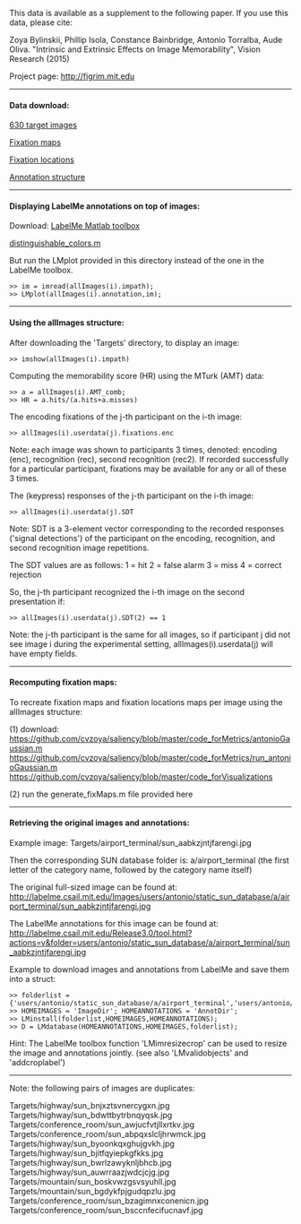 
This data is available as a supplement to the following paper. 
If you use this data, please cite:

Zoya Bylinskii, Phillip Isola, Constance Bainbridge, Antonio Torralba, Aude Oliva.
"Intrinsic and Extrinsic Effects on Image Memorability", Vision Research (2015)

Project page: http://figrim.mit.edu

------------------------------------------------------------------
#### Data download:

[630 target images](http://figrim.mit.edu/Targets.zip)

[Fixation maps](http://figrim.mit.edu/FIXATIONMAPS.zip)

[Fixation locations](http://figrim.mit.edu/FIXATIONLOCS.zip)

[Annotation structure](https://github.com/cvzoya/figrim/blob/master/allImages_release.mat)

------------------------------------------------------------------

#### Displaying LabelMe annotations on top of images:

Download: 
[LabelMe Matlab toolbox](http://labelme2.csail.mit.edu/Release3.0/browserTools/php/matlab_toolbox.php)

[distinguishable_colors.m](www.mathworks.com/matlabcentral/fileexchange/29702-generate-maximally-perceptually-distinct-colors)

But run the LMplot provided in this directory instead of the one in the LabelMe toolbox.

```
>> im = imread(allImages(i).impath);
>> LMplot(allImages(i).annotation,im);
```

------------------------------------------------------------------

#### Using the allImages structure:

After downloading the 'Targets' directory, to display an image:
```
>> imshow(allImages(i).impath)
```

Computing the memorability score (HR) using the MTurk (AMT) data:
```
>> a = allImages(i).AMT_comb;
>> HR = a.hits/(a.hits+a.misses)
```

The encoding fixations of the j-th participant on the i-th image:
```
>> allImages(i).userdata(j).fixations.enc
```

Note: each image was shown to participants 3 times, denoted: encoding (enc), 
recognition (rec), second recognition (rec2). If recorded successfully for 
a particular participant, fixations may be available for any or all of these 3 times.

The (keypress) responses of the j-th participant on the i-th image:
```
>> allImages(i).userdata(j).SDT
```

Note: SDT is a 3-element vector corresponding to the recorded responses 
('signal detections') of the participant on the encoding, recognition, 
and second recognition image repetitions.

The SDT values are as follows:
1 = hit
2 = false alarm
3 = miss
4 = correct rejection

So, the j-th participant recognized the i-th image on the second presentation if:
```
>> allImages(i).userdata(j).SDT(2) == 1
```

Note: the j-th participant is the same for all images, so if participant j 
did not see image i during the experimental setting, allImages(i).userdata(j)
will have empty fields.

------------------------------------------------------------------

#### Recomputing fixation maps:

To recreate fixation maps and fixation locations maps per image using the 
allImages structure:

(1) download:
https://github.com/cvzoya/saliency/blob/master/code_forMetrics/antonioGaussian.m
https://github.com/cvzoya/saliency/blob/master/code_forMetrics/run_antonioGaussian.m
https://github.com/cvzoya/saliency/blob/master/code_forVisualizations

(2) run the generate_fixMaps.m file provided here

------------------------------------------------------------------

#### Retrieving the original images and annotations:

Example image: Targets/airport_terminal/sun_aabkzjntjfarengi.jpg

Then the corresponding SUN database folder is: a/airport_terminal
(the first letter of the category name, followed by the category name itself)

The original full-sized image can be found at:
http://labelme.csail.mit.edu/Images/users/antonio/static_sun_database/a/airport_terminal/sun_aabkzjntjfarengi.jpg

The LabelMe annotations for this image can be found at:
http://labelme.csail.mit.edu/Release3.0/tool.html?actions=v&folder=users/antonio/static_sun_database/a/airport_terminal/sun_aabkzjntjfarengi.jpg

Example to download images and annotations from LabelMe and save them into a struct:
```
>> folderlist = {'users/antonio/static_sun_database/a/airport_terminal','users/antonio/static_sun_database/b/badlands'};
>> HOMEIMAGES = 'ImageDir'; HOMEANNOTATIONS = 'AnnotDir';
>> LMinstall(folderlist,HOMEIMAGES,HOMEANNOTATIONS);
>> D = LMdatabase(HOMEANNOTATIONS,HOMEIMAGES,folderlist);
```

Hint: The LabelMe toolbox function 'LMimresizecrop' can be used to resize the image and annotations jointly.
(see also 'LMvalidobjects' and 'addcroplabel')

------------------------------------------------------------------

Note: the following pairs of images are duplicates:

Targets/highway/sun_bnjxztsvnercygxn.jpg            Targets/highway/sun_bdwttbytrbnqyqsk.jpg
Targets/conference_room/sun_awjucfvtjllxrtkv.jpg    Targets/conference_room/sun_abpqxslcljhrwmck.jpg
Targets/highway/sun_byoonkqxghujgvkh.jpg            Targets/highway/sun_bjitfqyiepkgfkks.jpg
Targets/highway/sun_bwrlzawyknljbhcb.jpg            Targets/highway/sun_auwrraazjwdcjcjg.jpg
Targets/mountain/sun_boskvwzgsvsyuhll.jpg           Targets/mountain/sun_bgdykfpjgudqpzlu.jpg
Targets/conference_room/sun_bzagimnxconenicn.jpg    Targets/conference_room/sun_bsccnfecifucnavf.jpg








